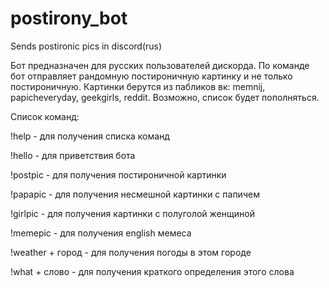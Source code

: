 # postirony_bot
Sends postironic pics in discord(rus)

Бот предназначен для русских пользователей дискорда.
По команде бот отправляет рандомную постироничную картинку и не только постироничную.
Картинки берутся из пабликов вк: memnij, papicheveryday, geekgirls, reddit. Возможно, список будет пополняться.

Список команд:

!help - для получения списка команд

!hello - для приветствия бота

!postpic - для получения постироничной картинки

!papapic - для получения несмешной картинки с папичем

!girlpic - для получения картинки с полуголой женщиной

!memepic - для получения english мемеса

!weather + город - для получения погоды в этом городе

!what + слово - для получения краткого определения этого слова
